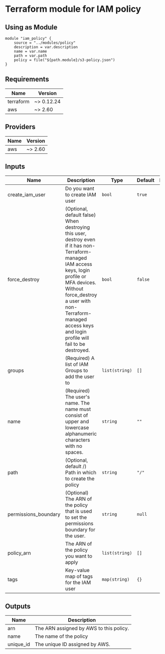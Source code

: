 # Terraform module for IAM policy

## Using as Module
```hcl
module "iam_policy" {
    source = "../modules/policy"
    description = var.description
    name = var.name
    path = var.path
    policy = file("${path.module}/s3-policy.json")
}
```
<!-- BEGINNING OF PRE-COMMIT-TERRAFORM DOCS HOOK -->
## Requirements

| Name | Version |
|------|---------|
| terraform | ~> 0.12.24 |
| aws | ~> 2.60 |

## Providers

| Name | Version |
|------|---------|
| aws | ~> 2.60 |

## Inputs

| Name | Description | Type | Default | Required |
|------|-------------|------|---------|:--------:|
| create\_iam\_user | Do you want to create IAM user | `bool` | `true` | no |
| force\_destroy | (Optional, default false) When destroying this user, destroy even if it has non-Terraform-managed IAM access keys, login profile or MFA devices. Without force\_destroy a user with non-Terraform-managed access keys and login profile will fail to be destroyed. | `bool` | `false` | no |
| groups | (Required) A list of IAM Groups to add the user to | `list(string)` | `[]` | no |
| name | (Required) The user's name. The name must consist of upper and lowercase alphanumeric characters with no spaces. | `string` | `""` | no |
| path | (Optional, default /) Path in which to create the policy | `string` | `"/"` | no |
| permissions\_boundary | (Optional) The ARN of the policy that is used to set the permissions boundary for the user. | `string` | `null` | no |
| policy\_arn | The ARN of the policy you want to apply | `list(string)` | `[]` | no |
| tags | Key-value map of tags for the IAM user | `map(string)` | `{}` | no |

## Outputs

| Name | Description |
|------|-------------|
| arn | The ARN assigned by AWS to this policy. |
| name | The name of the policy |
| unique\_id | The unique ID assigned by AWS. |

<!-- END OF PRE-COMMIT-TERRAFORM DOCS HOOK -->
